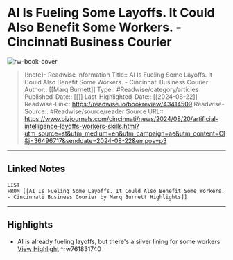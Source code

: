 # AI Is Fueling Some Layoffs. It Could Also Benefit Some Workers. - Cincinnati Business Courier

![rw-book-cover](https://readwise-assets.s3.amazonaws.com/media/uploaded_book_covers/profile_174804/gettyimages-13919473891200xx6400-3600-0-200.jpg)
<br>
>[!note]- Readwise Information
>Title:: AI Is Fueling Some Layoffs. It Could Also Benefit Some Workers. - Cincinnati Business Courier
>Author:: [[Marq Burnett]]
>Type:: #Readwise/category/articles
>Published-Date:: [[]]
>Last-Highlighted-Date:: [[2024-08-22]]
>Readwise-Link:: https://readwise.io/bookreview/43414509
>Readwise-Source:: #Readwise/source/reader
>Source URL:: https://www.bizjournals.com/cincinnati/news/2024/08/20/artificial-intelligence-layoffs-workers-skills.html?utm_source=st&utm_medium=en&utm_campaign=ae&utm_content=CI&j=36496717&senddate=2024-08-22&empos=p3
--- 

## Linked Notes
```dataview
LIST
FROM [[AI Is Fueling Some Layoffs. It Could Also Benefit Some Workers. - Cincinnati Business Courier by Marq Burnett Highlights]]
```

---

## Highlights
- AI is already fueling layoffs, but there's a silver lining for some workers [View Highlight](https://readwise.io/open/761831740) ^rw761831740
